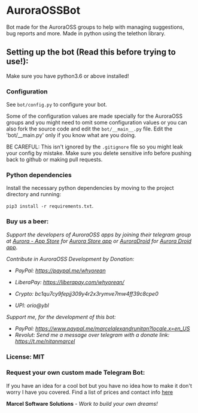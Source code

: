 # AuroraOSSBot

Bot made for the AuroraOSS groups to help with managing suggestions, bug reports and more. Made in python using the telethon library.


## Setting up the bot (Read this before trying to use!):

Make sure you have python3.6 or above installed!


### Configuration

See `bot/config.py` to configure your bot.

Some of the configuration values are made specially for the AuroraOSS groups and you might need to omit some configuration values or you can also fork the source code and edit the `bot/__main__.py` file. Edit the 'bot/__main.py' only if you know what are you doing.

BE CAREFUL: This isn't ignored by the `.gitignore` file so you might leak your config by mistake. Make sure you delete sensitive info before pushing back to github or making pull requests.


### Python dependencies

Install the necessary python dependencies by moving to the project directory and running:

`pip3 install -r requirements.txt`.


### Buy us a beer:

_Support the developers of AuroraOSS apps by joining their telegram group at [Aurora - App Store](https://t.me/AuroraSupport) for [Aurora Store app](https://forum.xda-developers.com/android/apps-games/galaxy-playstore-alternative-t3739733) or [AuroraDroid](https://t.me/AuroraDroid) for [Aurora Droid app](https://forum.xda-developers.com/android/apps-games/app-aurora-droid-fdroid-client-t3932663)_.

_Contribute in AuroraOSS Development by Donation:_

- _PayPal: https://paypal.me/whyorean_

- _LiberaPay: https://liberapay.com/whyorean/_

- _Crypto:  bc1qu7cy9fepjj309y4r2x3rymve7mw4ff39c8cpe0_

- _UPI:  orio@ybl_

_Support me, for the development of this bot:_

- _PayPal: https://www.paypal.me/marcelalexandrunitan?locale.x=en_US_
- _Revolut: Send me a message over telegram with a donate link: https://t.me/nitanmarcel_


### License: MIT


### Request your own custom made Telegram Bot:

If you have an idea for a cool bot but you have no idea how to make it don't worry I have you covered. Find a list of prices and contact info [here](https://github.com/Marcel-Software-Solutions/Marcel-Software-Solutions/blob/master/README.md)

__Marcel Software Solutions__ - _Work to build your own dreams!_